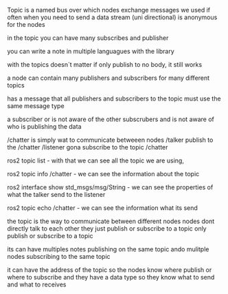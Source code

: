 Topic is a named bus over which nodes exchange messages
we used if often when you need to send a data stream  (uni directional)
is anonymous for the nodes 


in the topic you can have many subscribes and publisher

you can write a note in multiple languagues with the library 

with the topics doesn´t matter if only publish to no body, it still works 

a node can contain many publishers and subscribers for many different topics 

has a message that all publishers and subscribers to the topic must use the same message type 


a subscriber or is not aware of the other subscrubers and is not aware of who is publishing the data 

/chatter is simply wat to communicate betweeen nodes /talker publish to the /chatter /listener gona subscribe to the topic /chatter

ros2 topic list - with that we can see all the topic we are using,

ros2 topic info /chatter - we can see the information about the topic

ros2 interface show std_msgs/msg/String - we can see the properties of what the talker send to the listener

ros2 topic echo /chatter - we can see the information what its send

the topic is the way to communicate between different nodes nodes dont directly talk to each other they just publish or subscribe to a topic only publish or subscribe to a topic

its can have multiples notes publishing on the same topic ando mulitple nodes subscribing to the same topic

it can have the address of the topic so the nodes know where publish or where to subscribe and they have a data type so they know what to send and what to receives


